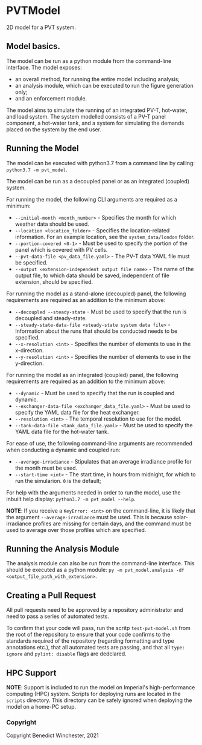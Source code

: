 # PVTModel
2D model for a PVT system.

## Model basics.
The model can be run as a python module from the command-line interface. The model exposes:
* an overall method, for running the entire model including analysis;
* an analysis module, which can be executed to run the figure generation only;
* and an enforcement module.

The model aims to simulate the running of an integrated PV-T, hot-water, and load system. The system modelled consists of a PV-T panel component, a hot-water tank, and a system for simulating the demands placed on the system by the end user.

## Running the Model
The model can be executed with python3.7 from a command line by calling:
`python3.7 -m pvt_model`.

The model can be run as a decoupled panel or as an integrated (coupled) system.

For running the model, the following CLI arguments are required as a minimum:
* `--initial-month <month_number>` - Specifies the month for which weather data should be used.
* `--location <location_folder>` - Specifies the location-related information. For an example location, see the `system_data/london` folder.
* `--portion-covered <0-1>` - Must be used to specify the portion of the panel which is covered with PV cells.
* `--pvt-data-file <pv_data_file.yaml>` - The PV-T data YAML file must be specified.
* `--output <extension-independent output file name>` - The name of the output file, to which data should be saved, independent of file extension, should be specified.

For running the model as a stand-alone (decoupled) panel, the following requirements are required as an addition to the minimum above:
* `--decoupled --steady-state` - Must be used to specify that the run is decoupled and steady-state.
* `--steady-state-data-file <steady-state system data file>` - Information about the runs that should be conducted needs to be specified.
* `--x-resolution <int>` - Specifies the number of elements to use in the x-direction.
* `--y-resolution <int>` - Specifies the number of elements to use in the y-direction.

For running the model as an integrated (coupled) panel, the following requirements are required as an addition to the minimum above:
* `--dynamic` - Must be used to specifiy that the run is coupled and dynamic.
* `--exchanger-data-file <exchanger_data_file.yaml>` - Must be used to specify the YAML data file for the heat exchanger.
* `--resolution <int>` - The temporal resolution to use for the model.
* `--tank-data-file <tank_data_file.yaml>` - Must be used to specify the YAML data file for the hot-water tank.

For ease of use, the following command-line arguments are recommended when conducting a dynamic and coupled run:
* `--average-irradiance` - Stipulates that an average irradiance profile for the month must be used.
* `--start-time <int>` - The start time, in hours from midnight, for which to run the simularion. `0` is the default;

For help with the arguments needed in order to run the model, use the inbuilt help display:
`python3.7 -m pvt_model --help`.

__NOTE__: If you receive a `KeyError: <int>` on the command-line, it is likely that the argument `--average-irradiance` must be used. This is because solar-irradiance profiles are missing for certain days, and the command must be used to average over those profiles which are specified.

## Running the Analysis Module
The analysis module can also be run from the command-line interface. This should be executed as a python module: `py -m pvt_model.analysis -df <output_file_path_with_extension>`.

## Creating a Pull Request
All pull requests need to be approved by a repository administrator and need to pass a series of automated tests.

To confirm that your code will pass, run the scritp `test-pvt-model.sh` from the root of the repository to ensure that your code confirms to the standards required of the repository (regarding formatting and type annotations etc.), that all automated tests are passing, and that all `type: ignore` and `pylint: disable` flags are dedclared.

## HPC Support
__NOTE__: Support is included to run the model on Imperial's high-performance computing (HPC) system. Scripts for deploying runs are located in the `scripts` directory. This directory can be safely ignored when deploying the model on a home-PC setup.

### Copyright
Copyright Benedict Winchester, 2021
